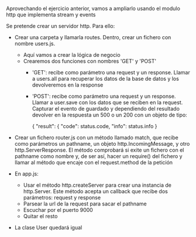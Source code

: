 Aprovechando el ejercicio anterior, vamos a ampliarlo usando el modulo http que implementa stream y events

Se pretende crear un servidor http. Para ello:

* Crear una carpeta y llamarla routes. Dentro, crear un fichero con nombre users.js.
    * Aquí vamos a crear la lógica de negocio
    * Crearemos dos funciones con nombres 'GET' y 'POST'
        * 'GET': recibe como parámetro una request y un response. Llamar a users.all para recuperar los datos de la 
          base de datos y los devolveremos en la response
        * 'POST': recibe como parámetro una request y un response. Llamar a user.save con los datos que se reciben en la request.
          Capturar el evento de guardado y dependiendo del 
          resultado devolver en la respuesta un 500 o un 200 con un objeto de tipo:
          
            {
              "result": {
                "code": status.code,
                "info": status.info
            }
            
* Crear un fichero router.js con un método llamado match, que recibe como parámetros un pathname, un objeto http.IncomingMessage,
  y otro http.ServerResponse. El método comprobará si exite un fichero con el pathname como nombre y, de ser así, hacer un require() 
  del fichero y llamar al método que encaje con el request.method de la petición
* En app.js:
    * Usar el método http.createServer para crear una instancia de http.Server. Este método acepta un callback que recibe dos 
      parámetros: request y response
    * Parsear la url de la request para sacar el pathname
    * Escuchar por el puerto 9000
    * Quitar el resto
* La clase User quedará igual
